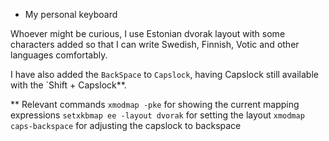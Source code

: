 * My personal keyboard

Whoever might be curious, I use Estonian dvorak layout with some characters added so that I can write Swedish, Finnish, Votic and other languages comfortably.

I have also added the `BackSpace` to `Capslock`, having Capslock still available with the `Shift + Capslock**.


** Relevant commands
`xmodmap -pke` for showing the current mapping expressions
`setxkbmap ee -layout dvorak` for setting the layout
`xmodmap caps-backspace` for adjusting the capslock to backspace

